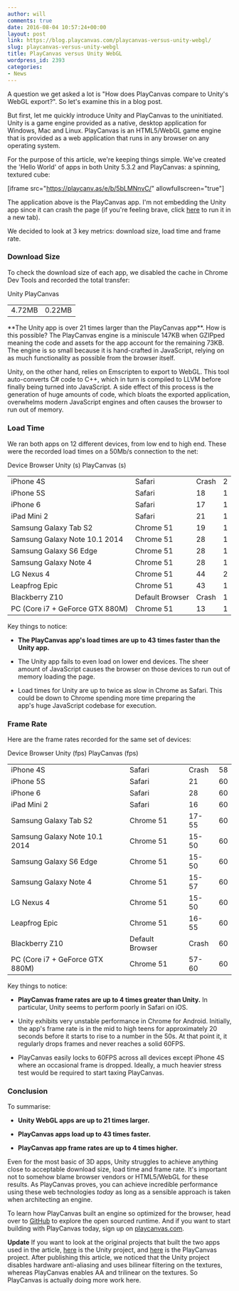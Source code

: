 ```yaml
---
author: will
comments: true
date: 2016-08-04 10:57:24+00:00
layout: post
link: https://blog.playcanvas.com/playcanvas-versus-unity-webgl/
slug: playcanvas-versus-unity-webgl
title: PlayCanvas versus Unity WebGL
wordpress_id: 2393
categories:
- News
---
```


A question we get asked a lot is "How does PlayCanvas compare to Unity's WebGL export?". So let's examine this in a blog post.

<!-- more -->

But first, let me quickly introduce Unity and PlayCanvas to the uninitiated. Unity is a game engine provided as a native, desktop application for Windows, Mac and Linux. PlayCanvas is an HTML5/WebGL game engine that is provided as a web application that runs in any browser on any operating system.

For the purpose of this article, we're keeping things simple. We've created the 'Hello World' of apps in both Unity 5.3.2 and PlayCanvas: a spinning, textured cube:

[iframe src="https://playcanv.as/e/b/5bLMNnvC/" allowfullscreen="true"]

The application above is the PlayCanvas app. I'm not embedding the Unity app since it can crash the page (if you're feeling brave, click [here](http://unity-comparison.playcanvas.com/perf1e/unity/index.html) to run it in a new tab).

We decided to look at 3 key metrics: download size, load time and frame rate.


### Download Size


To check the download size of each app, we disabled the cache in Chrome Dev Tools and recorded the total transfer:
<table >
<tbody >
<tr >
Unity
PlayCanvas
</tr>
<tr >

<td >4.72MB
</td>

<td >0.22MB
</td>
</tr>
</tbody>
</table>
**The Unity app is over 21 times larger than the PlayCanvas app**. How is this possible? The PlayCanvas engine is a miniscule 147KB when GZIPped meaning the code and assets for the app account for the remaining 73KB. The engine is so small because it is hand-crafted in JavaScript, relying on as much functionality as possible from the browser itself.

Unity, on the other hand, relies on Emscripten to export to WebGL. This tool auto-converts C# code to C++, which in turn is compiled to LLVM before finally being turned into JavaScript. A side effect of this process is the generation of huge amounts of code, which bloats the exported application, overwhelms modern JavaScript engines and often causes the browser to run out of memory.


### Load Time


We ran both apps on 12 different devices, from low end to high end. These were the recorded load times on a 50Mb/s connection to the net:
<table >
<tbody >
<tr >
Device
Browser
Unity (s)
PlayCanvas (s)
</tr>
<tr >

<td >iPhone 4S
</td>

<td >Safari
</td>

<td >Crash
</td>

<td >2
</td>
</tr>
<tr >

<td >iPhone 5S
</td>

<td >Safari
</td>

<td >18
</td>

<td >1
</td>
</tr>
<tr >

<td >iPhone 6
</td>

<td >Safari
</td>

<td >17
</td>

<td >1
</td>
</tr>
<tr >

<td >iPad Mini 2
</td>

<td >Safari
</td>

<td >21
</td>

<td >1
</td>
</tr>
<tr >

<td >Samsung Galaxy Tab S2
</td>

<td >Chrome 51
</td>

<td >19
</td>

<td >1
</td>
</tr>
<tr >

<td >Samsung Galaxy Note 10.1 2014
</td>

<td >Chrome 51
</td>

<td >28
</td>

<td >1
</td>
</tr>
<tr >

<td >Samsung Galaxy S6 Edge
</td>

<td >Chrome 51
</td>

<td >28
</td>

<td >1
</td>
</tr>
<tr >

<td >Samsung Galaxy Note 4
</td>

<td >Chrome 51
</td>

<td >28
</td>

<td >1
</td>
</tr>
<tr >

<td >LG Nexus 4
</td>

<td >Chrome 51
</td>

<td >44
</td>

<td >2
</td>
</tr>
<tr >

<td >Leapfrog Epic
</td>

<td >Chrome 51
</td>

<td >43
</td>

<td >1
</td>
</tr>
<tr >

<td >Blackberry Z10
</td>

<td >Default Browser
</td>

<td >Crash
</td>

<td >1
</td>
</tr>
<tr >

<td >PC (Core i7 + GeForce GTX 880M)
</td>

<td >Chrome 51
</td>

<td >13
</td>

<td >1
</td>
</tr>
</tbody>
</table>
Key things to notice:



 	
  * **The PlayCanvas app's load times are up to 43 times faster than the Unity app.**

 	
  * The Unity app fails to even load on lower end devices. The sheer amount of JavaScript causes the browser on those devices to run out of memory loading the page.

 	
  * Load times for Unity are up to twice as slow in Chrome as Safari. This could be down to Chrome spending more time preparing the app's huge JavaScript codebase for execution.




### Frame Rate


Here are the frame rates recorded for the same set of devices:
<table >
<tbody >
<tr >
Device
Browser
Unity (fps)
PlayCanvas (fps)
</tr>
<tr >

<td >iPhone 4S
</td>

<td >Safari
</td>

<td >Crash
</td>

<td >58
</td>
</tr>
<tr >

<td >iPhone 5S
</td>

<td >Safari
</td>

<td >21
</td>

<td >60
</td>
</tr>
<tr >

<td >iPhone 6
</td>

<td >Safari
</td>

<td >28
</td>

<td >60
</td>
</tr>
<tr >

<td >iPad Mini 2
</td>

<td >Safari
</td>

<td >16
</td>

<td >60
</td>
</tr>
<tr >

<td >Samsung Galaxy Tab S2
</td>

<td >Chrome 51
</td>

<td >17-55
</td>

<td >60
</td>
</tr>
<tr >

<td >Samsung Galaxy Note 10.1 2014
</td>

<td >Chrome 51
</td>

<td >15-50
</td>

<td >60
</td>
</tr>
<tr >

<td >Samsung Galaxy S6 Edge
</td>

<td >Chrome 51
</td>

<td >15-50
</td>

<td >60
</td>
</tr>
<tr >

<td >Samsung Galaxy Note 4
</td>

<td >Chrome 51
</td>

<td >15-57
</td>

<td >60
</td>
</tr>
<tr >

<td >LG Nexus 4
</td>

<td >Chrome 51
</td>

<td >15-50
</td>

<td >60
</td>
</tr>
<tr >

<td >Leapfrog Epic
</td>

<td >Chrome 51
</td>

<td >16-55
</td>

<td >60
</td>
</tr>
<tr >

<td >Blackberry Z10
</td>

<td >Default Browser
</td>

<td >Crash
</td>

<td >60
</td>
</tr>
<tr >

<td >PC (Core i7 + GeForce GTX 880M)
</td>

<td >Chrome 51
</td>

<td >57-60
</td>

<td >60
</td>
</tr>
</tbody>
</table>
Key things to notice:



 	
  * **PlayCanvas frame rates are up to 4 times greater than Unity.** In particular, Unity seems to perform poorly in Safari on iOS.

 	
  * Unity exhibits very unstable performance in Chrome for Android. Initially, the app's frame rate is in the mid to high teens for approximately 20 seconds before it starts to rise to a number in the 50s. At that point it, it regularly drops frames and never reaches a solid 60FPS.

 	
  * PlayCanvas easily locks to 60FPS across all devices except iPhone 4S where an occasional frame is dropped. Ideally, a much heavier stress test would be required to start taxing PlayCanvas.




### Conclusion


To summarise:



 	
  * **Unity WebGL apps are up to 21 times larger.**

 	
  * **PlayCanvas apps load up to 43 times faster.**

 	
  * **PlayCanvas app frame rates are up to 4 times higher.**


Even for the most basic of 3D apps, Unity struggles to achieve anything close to acceptable download size, load time and frame rate. It's important not to somehow blame browser vendors or HTML5/WebGL for these results. As PlayCanvas proves, you can achieve incredible performance using these web technologies _today_ as long as a sensible approach is taken when architecting an engine.

To learn how PlayCanvas built an engine so optimized for the browser, head over to [GitHub](https://github.com/playcanvas/engine) to explore the open sourced runtime. And if you want to start building with PlayCanvas today, sign up on [playcanvas.com](https://playcanvas.com).

**Update**
If you want to look at the original projects that built the two apps used in the article, [here](http://unity-comparison.playcanvas.com/perf1e/downloads/unity_webgl_perf_test.zip) is the Unity project, and [here](https://playcanvas.com/project/408739/overview/perf1) is the PlayCanvas project. After publishing this article, we noticed that the Unity project disables hardware anti-aliasing and uses bilinear filtering on the textures, whereas PlayCanvas enables AA and trilinear on the textures. So PlayCanvas is actually doing more work here.
